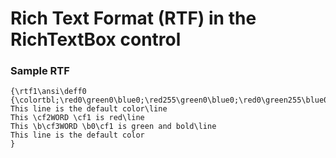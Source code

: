 # Rich Text Format (RTF) in the RichTextBox control

### Sample RTF
```rtf
{\rtf1\ansi\deff0
{\colortbl;\red0\green0\blue0;\red255\green0\blue0;\red0\green255\blue0;}
This line is the default color\line
This \cf2WORD \cf1 is red\line
This \b\cf3WORD \b0\cf1 is green and bold\line
This line is the default color
}
```
